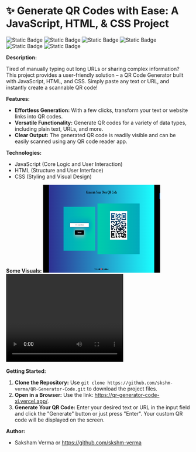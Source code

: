 # ✨ Generate QR Codes with Ease: A JavaScript, HTML, & CSS Project
![Static Badge](https://img.shields.io/badge/Javascript-%2377AB59?logo=Javascript&labelColor=black)  ![Static Badge](https://img.shields.io/badge/HTML5-%23f06529?style=flat-square&logo=HTML5&logoColor=%23e34c26&labelColor=black) ![Static Badge](https://img.shields.io/badge/CSS3-%232965f1?style=flat-square&logo=CSS3&logoColor=%23264de4&labelColor=black) ![Static Badge](https://img.shields.io/badge/Visual_Studio_Code-%230078d7?style=flat-square&logo=VISUALSTUDIOCODE&logoColor=%230078d7&labelColor=black) ![Static Badge](https://img.shields.io/badge/Vercel-%23B5C0D0?style=flat-square&logo=VERCEL&logoColor=white&labelColor=black) ![Static Badge](https://img.shields.io/badge/Git_Hub-%20%233B4664?style=flat-square&logo=GITHUB&labelColor=black)

**Description:**

Tired of manually typing out long URLs or sharing complex information? This project provides a user-friendly solution – a QR Code Generator built with JavaScript, HTML, and CSS. Simply paste any text or URL, and instantly create a scannable QR code!

**Features:**

- **Effortless Generation:**  With a few clicks, transform your text or website links into QR codes.
- **Versatile Functionality:** Generate QR codes for a variety of data types, including plain text, URLs, and more.
- **Clear Output:** The generated QR code is readily visible and can be easily scanned using any QR code reader app.

**Technologies:**

- JavaScript (Core Logic and User Interaction)
- HTML (Structure and User Interface)
- CSS (Styling and Visual Design)
  
**Some Visuals:**
<img src="/images/visual1.png" width="320" height="240"> <video width="320" height="240" controls><source src="/images/QR Generator Page - Google Chrome 2024-03-17 13-48-02" type="video/mp4"></video>

**Getting Started:**

1. **Clone the Repository:** Use `git clone https://github.com/skshm-verma/QR-Generator-Code.git` to download the project files.
2. **Open in a Browser:** Use the link: https://qr-generator-code-xi.vercel.app/.
3. **Generate Your QR Code:** Enter your desired text or URL in the input field and click the "Generate" button or just press "Enter". Your custom QR code will be displayed on the screen.

**Author:**

- Saksham Verma or https://github.com/skshm-verma
